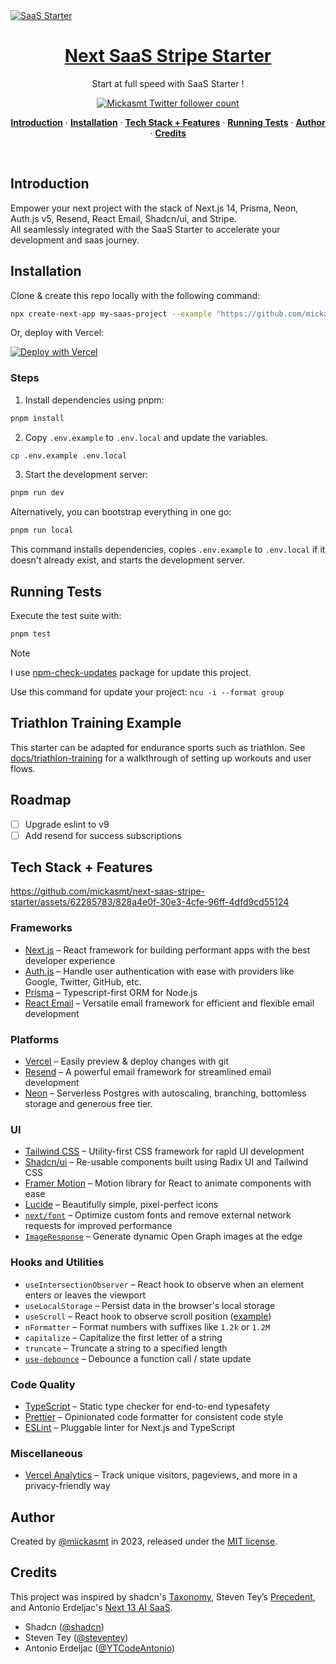 <a href="https://next-saas-stripe-starter.vercel.app">
  <img alt="SaaS Starter" src="public/_static/og.jpg">
  <h1 align="center">Next SaaS Stripe Starter</h1>
</a>

<p align="center">
  Start at full speed with SaaS Starter !
</p>

<p align="center">
  <a href="https://twitter.com/miickasmt">
    <img src="https://img.shields.io/twitter/follow/miickasmt?style=flat&label=miickasmt&logo=twitter&color=0bf&logoColor=fff" alt="Mickasmt Twitter follower count" />
  </a>
</p>

<p align="center">
  <a href="#introduction"><strong>Introduction</strong></a> ·
  <a href="#installation"><strong>Installation</strong></a> ·
  <a href="#tech-stack--features"><strong>Tech Stack + Features</strong></a> ·
  <a href="#running-tests"><strong>Running Tests</strong></a> ·
  <a href="#author"><strong>Author</strong></a> ·
  <a href="#credits"><strong>Credits</strong></a>
</p>
<br/>

## Introduction

Empower your next project with the stack of Next.js 14, Prisma, Neon, Auth.js v5, Resend, React Email, Shadcn/ui, and Stripe.
<br/>
All seamlessly integrated with the SaaS Starter to accelerate your development and saas journey.

## Installation

Clone & create this repo locally with the following command:

```bash
npx create-next-app my-saas-project --example "https://github.com/mickasmt/next-saas-stripe-starter"
```

Or, deploy with Vercel:

[![Deploy with Vercel](https://vercel.com/button)](https://vercel.com/new/clone?repository-url=https%3A%2F%2Fgithub.com%2Fmickasmt%2Fnext-saas-stripe-starter)

### Steps

1. Install dependencies using pnpm:

```sh
pnpm install
```

2. Copy `.env.example` to `.env.local` and update the variables.

```sh
cp .env.example .env.local
```

3. Start the development server:

```sh
pnpm run dev
```

Alternatively, you can bootstrap everything in one go:

```sh
pnpm run local
```

This command installs dependencies, copies `.env.example` to `.env.local` if it
doesn't already exist, and starts the development server.

## Running Tests

Execute the test suite with:

```sh
pnpm test
```

> [!NOTE]
> I use [npm-check-updates](https://www.npmjs.com/package/npm-check-updates) package for update this project.
>
> Use this command for update your project: `ncu -i --format group`

## Triathlon Training Example
This starter can be adapted for endurance sports such as triathlon.
See [docs/triathlon-training](content/docs/triathlon-training.mdx) for a walkthrough of setting up workouts and user flows.


## Roadmap
- [ ] Upgrade eslint to v9
- [ ] Add resend for success subscriptions

## Tech Stack + Features

https://github.com/mickasmt/next-saas-stripe-starter/assets/62285783/828a4e0f-30e3-4cfe-96ff-4dfd9cd55124

### Frameworks

- [Next.js](https://nextjs.org/) – React framework for building performant apps with the best developer experience
- [Auth.js](https://authjs.dev/) – Handle user authentication with ease with providers like Google, Twitter, GitHub, etc.
- [Prisma](https://www.prisma.io/) – Typescript-first ORM for Node.js
- [React Email](https://react.email/) – Versatile email framework for efficient and flexible email development

### Platforms

- [Vercel](https://vercel.com/) – Easily preview & deploy changes with git
- [Resend](https://resend.com/) – A powerful email framework for streamlined email development
- [Neon](https://neon.tech/) – Serverless Postgres with autoscaling, branching, bottomless storage and generous free tier.

### UI

- [Tailwind CSS](https://tailwindcss.com/) – Utility-first CSS framework for rapid UI development
- [Shadcn/ui](https://ui.shadcn.com/) – Re-usable components built using Radix UI and Tailwind CSS
- [Framer Motion](https://framer.com/motion) – Motion library for React to animate components with ease
- [Lucide](https://lucide.dev/) – Beautifully simple, pixel-perfect icons
- [`next/font`](https://nextjs.org/docs/basic-features/font-optimization) – Optimize custom fonts and remove external network requests for improved performance
- [`ImageResponse`](https://nextjs.org/docs/app/api-reference/functions/image-response) – Generate dynamic Open Graph images at the edge

### Hooks and Utilities

- `useIntersectionObserver` – React hook to observe when an element enters or leaves the viewport
- `useLocalStorage` – Persist data in the browser's local storage
- `useScroll` – React hook to observe scroll position ([example](https://github.com/mickasmt/precedent/blob/main/components/layout/navbar.tsx#L12))
- `nFormatter` – Format numbers with suffixes like `1.2k` or `1.2M`
- `capitalize` – Capitalize the first letter of a string
- `truncate` – Truncate a string to a specified length
- [`use-debounce`](https://www.npmjs.com/package/use-debounce) – Debounce a function call / state update

### Code Quality

- [TypeScript](https://www.typescriptlang.org/) – Static type checker for end-to-end typesafety
- [Prettier](https://prettier.io/) – Opinionated code formatter for consistent code style
- [ESLint](https://eslint.org/) – Pluggable linter for Next.js and TypeScript

### Miscellaneous

- [Vercel Analytics](https://vercel.com/analytics) – Track unique visitors, pageviews, and more in a privacy-friendly way

## Author

Created by [@miickasmt](https://twitter.com/miickasmt) in 2023, released under the [MIT license](https://github.com/shadcn/taxonomy/blob/main/LICENSE.md).

## Credits

This project was inspired by shadcn's [Taxonomy](https://github.com/shadcn-ui/taxonomy), Steven Tey’s [Precedent](https://github.com/steven-tey/precedent), and Antonio Erdeljac's [Next 13 AI SaaS](https://github.com/AntonioErdeljac/next13-ai-saas).

- Shadcn ([@shadcn](https://twitter.com/shadcn))
- Steven Tey ([@steventey](https://twitter.com/steventey))
- Antonio Erdeljac ([@YTCodeAntonio](https://twitter.com/AntonioErdeljac))
